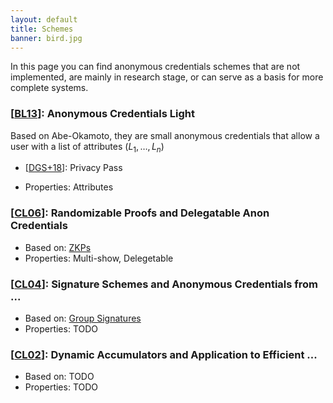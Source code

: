 ```yaml
---
layout: default
title: Schemes
banner: bird.jpg
---
```

In this page you can find anonymous credentials schemes that are not
implemented, are mainly in research stage, or can serve as a basis for more
complete systems.

### [[BL13]]: Anonymous Credentials Light


Based on Abe-Okamoto, they are small anonymous credentials that allow a user with a list of attributes $(L_1, \dots, L_n)$

- [[DGS+18]]: Privacy Pass

- Properties: Attributes

### [[CL06]]: Randomizable Proofs and Delegatable Anon Credentials
- Based on: [ZKPs]({{site.baseurl}}/primitives.html#zkps)
- Properties: Multi-show, Delegetable

### [[CL04]]: Signature Schemes and Anonymous Credentials from ...

- Based on: [Group Signatures]({{site.baseurl}}/primitives.html#group-signatures)
- Properties: TODO

### [[CL02]]: Dynamic Accumulators and Application to Efficient ...

- Based on: TODO
- Properties: TODO

[CL02]: <https://cs.brown.edu/people/alysyans/papers/camlys02.pdf>
[CL04]: <https://www.iacr.org/archive/crypto2004/31520055/cl04.pdf>
[CL06]: <https://eprint.iacr.org/2008/428.pdf>
[BL13]: <https://core.ac.uk/download/pdf/193377167.pdf>
[DGS+18]: <https://www.petsymposium.org/2018/files/papers/issue3/popets-2018-0026.pdf>
